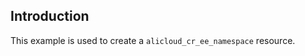 ## Introduction

This example is used to create a `alicloud_cr_ee_namespace` resource.

<!-- BEGIN_TF_DOCS -->

<!-- END_TF_DOCS -->
